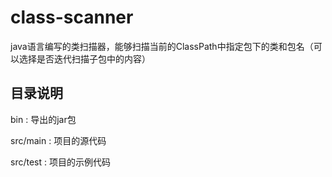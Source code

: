 # class-scanner
java语言编写的类扫描器，能够扫描当前的ClassPath中指定包下的类和包名（可以选择是否迭代扫描子包中的内容）

## 目录说明
bin : 导出的jar包

src/main : 项目的源代码

src/test : 项目的示例代码
